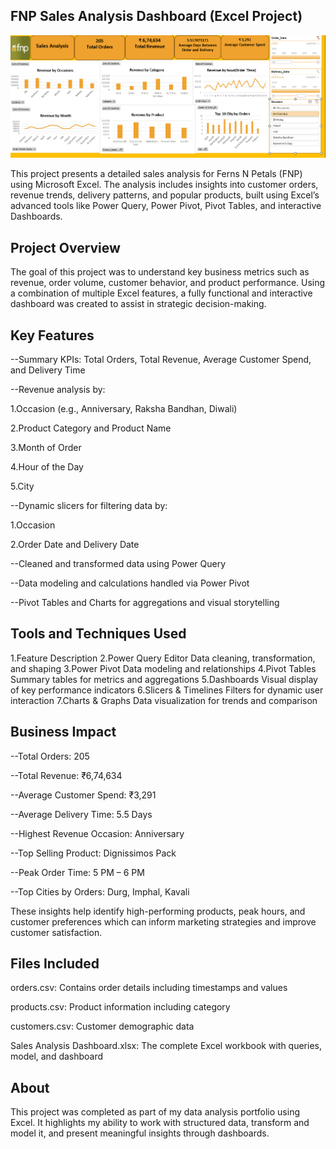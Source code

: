  ## FNP Sales Analysis Dashboard (Excel Project)

 ![image alt](https://github.com/srijantechie/Sales-Data-Analysis/blob/d6acab320e866ca55023ff2d4e8b1ba3d4902bc0/Sales%20Analysis.png)
 
This project presents a detailed sales analysis for Ferns N Petals (FNP) using Microsoft Excel. The analysis includes insights into customer orders, revenue trends, delivery patterns, and popular products, built using Excel’s advanced tools like Power Query, Power Pivot, Pivot Tables, and interactive Dashboards.

## Project Overview
The goal of this project was to understand key business metrics such as revenue, order volume, customer behavior, and product performance. Using a combination of multiple Excel features, a fully functional and interactive dashboard was created to assist in strategic decision-making.

## Key Features

--Summary KPIs: Total Orders, Total Revenue, Average Customer Spend, and Delivery Time

--Revenue analysis by:

  1.Occasion (e.g., Anniversary, Raksha Bandhan, Diwali)

  2.Product Category and Product Name

  3.Month of Order

  4.Hour of the Day

  5.City

--Dynamic slicers for filtering data by:

  1.Occasion

  2.Order Date and Delivery Date

--Cleaned and transformed data using Power Query

--Data modeling and calculations handled via Power Pivot

--Pivot Tables and Charts for aggregations and visual storytelling

## Tools and Techniques Used

1.Feature	Description
2.Power Query Editor	Data cleaning, transformation, and shaping
3.Power Pivot	Data modeling and relationships
4.Pivot Tables	Summary tables for metrics and aggregations
5.Dashboards	Visual display of key performance indicators
6.Slicers & Timelines	Filters for dynamic user interaction
7.Charts & Graphs	Data visualization for trends and comparison

## Business Impact

--Total Orders: 205

--Total Revenue: ₹6,74,634

--Average Customer Spend: ₹3,291

--Average Delivery Time: 5.5 Days

--Highest Revenue Occasion: Anniversary

--Top Selling Product: Dignissimos Pack

--Peak Order Time: 5 PM – 6 PM

--Top Cities by Orders: Durg, Imphal, Kavali

These insights help identify high-performing products, peak hours, and customer preferences which can inform marketing strategies and improve customer satisfaction.

## Files Included
orders.csv: Contains order details including timestamps and values

products.csv: Product information including category

customers.csv: Customer demographic data

Sales Analysis Dashboard.xlsx: The complete Excel workbook with queries, model, and dashboard

## About

This project was completed as part of my data analysis portfolio using Excel. It highlights my ability to work with structured data, transform and model it, and present meaningful insights through dashboards.

